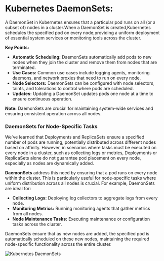 # Kubernetes DaemonSets:
A DaemonSet in Kubernetes ensures that a particular pod runs on all (or a subset of) nodes in a cluster.When a DaemonSet
is created,Kubernetes schedules the specified pod on every node,providing a uniform deployment of essential system services
or monitoring tools across the cluster.

**Key Points:**

- **Automatic Scheduling:** DaemonSets automatically add pods to new nodes when they join the cluster and remove them from
  nodes that are terminated.
- **Use Cases:** Common use cases include logging agents, monitoring daemons, and network proxies that need to run on every
  node.
- **Node Selectors:** DaemonSets can be configured with node selectors, taints, and tolerations to control where pods are
  scheduled.
- **Updates:** Updating a DaemonSet updates pods one node at a time to ensure continuous operation.

**Note:** DaemonSets are crucial for maintaining system-wide services and ensuring consistent operation across all nodes.

### DaemonSets for Node-Specific Tasks

We've learned that Deployments and ReplicaSets ensure a specified number of pods are running, potentially distributed 
across different nodes based on affinity. However, in scenarios where tasks must be executed on every node in a cluster,
such as collecting logs or metrics, Deployments or ReplicaSets alone do not guarantee pod placement on every node, 
especially as nodes are dynamically added.

**DaemonSets** address this need by ensuring that a pod runs on every node within the cluster. This is particularly useful
for node-specific tasks where uniform distribution across all nodes is crucial. For example, DaemonSets are ideal for:

- **Collecting Logs:** Deploying log collectors to aggregate logs from every node.
- **Monitoring Metrics:** Running monitoring agents that gather metrics from all nodes.
- **Node Maintenance Tasks:** Executing maintenance or configuration tasks across the cluster.

DaemonSets ensure that as new nodes are added, the specified pod is automatically scheduled on these new nodes, maintaining
the required node-specific functionality across the entire cluster.

![Kubernetes DaemonSets]()



